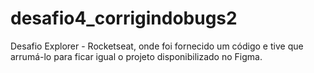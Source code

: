 # desafio4_corrigindobugs2

Desafio Explorer - Rocketseat, onde foi fornecido um código e tive que arrumá-lo para ficar igual o projeto disponibilizado no Figma.